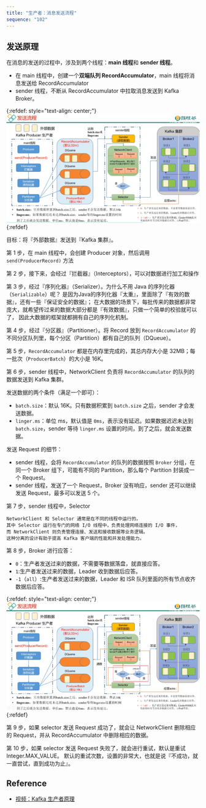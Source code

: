 ```yaml
---
title: "生产者：消息发送流程"
sequence: "102"
---
```


## 发送原理

在消息的发送的过程中，涉及到两个线程：**main 线程**和 **sender 线程**。

- 在 main 线程中，创建一个**双端队列 RecordAccumulator**，main 线程将消息发送给 RecordAccumulator
- sender 线程，不断从 RecordAccumulator 中拉取消息发送到 Kafka Broker。

{:refdef: style="text-align: center;"}
![](/assets/images/kafka/producer/producer-send-record-detail-001.png)
{:refdef}

目标：将『外部数据』发送到『Kafka 集群』。

第 1 步，在 main 线程中，会创建 Producer 对象，然后调用 `send(ProducerRecord)` 方法

第 2 步，接下来，会经过『拦截器』（Interceptors），可以对数据进行加工和操作

第 3 步，经过『序列化器』（Serializer）。为什么不用 Java 的序列化器（`Serializable`）呢？
是因为Java的序列化器『太重』，里面除了『有效的数据』，还有一些『保证安全的数据』；
在大数据的场景下，每批传来的数据都非常庞大，就希望传过来的数据大部分都是『有效数据』，只做一个简单的校验就可以了，
因此大数据的框架就都拥有自己的序列化机制。

第 4 步，经过『分区器』（Partitioner）。将 Record 放到 `RecordAccumulator` 的不同分区队列里，每个分区（Partition）都有自己的队列（DQueue）。



第 5 步，`RecordAccumulator` 都是在内存里完成的，其总内存大小是 32MB；每一批次（`ProducerBatch`）的大小是 16K。

第 6 步，sender 线程中，NetworkClient 负责将 `RecordAccumulator` 的队列的数据发送到 Kafka 集群。

发送数据的两个条件（满足一个即可）：

- `batch.size`：默认 16K。只有数据积累到 `batch.size` 之后，sender 才会发送数据。
- `linger.ms`：单位 ms，默认值是 `0ms`，表示没有延迟。如果数据迟迟未达到 `batch.size`，sender 等待 `linger.ms` 设置的时间，到了之后，就会发送数据。

发送 Request 的细节：

- sender 线程，会将 `RecordAccumulator` 的队列的数据按照 `Broker` 分组，在同一个 Broker 组下，可能有不同的 Partition，那么每个 Partition 封装成一个 Request。
- sender 线程，发送了一个 Request，Broker 没有响应，sender 还可以继续发送 Request，最多可以发送 5 个。

第 7 步，sender 线程中，Selector

```text
NetworkClient 和 Selector 通常是在不同的线程中运行的，
其中 Selector 运行在专门的网络 I/O 线程中，负责处理网络连接的 I/O 事件，
而 NetworkClient 则负责管理连接、发送和接收数据等业务逻辑。
这种分离的设计有助于提高 Kafka 客户端的性能和并发处理能力。
```

第 8 步，Broker 进行应答：

- `0`：生产者发送过来的数据，不需要等数据落盘，就直接应答。
- `1`:生产者发送过来的数据，Leader 收到数据后应答。
- `-1`（`all`）:生产者发送过来的数据，Leader 和 ISR 队列里面的所有节点收齐数据后应答。

{:refdef: style="text-align: center;"}
![](/assets/images/kafka/producer/producer-send-record-detail-002.png)
{:refdef}

第 9 步，如果 selector 发送 Request 成功了，就会让 NetworkClient 删除相应的 Request，并从 RecordAccumulator 中删除相应的数据。

第 10 步，如果 selector 发送 Request 失败了，就会进行重试，默认是重试 Integer.MAX_VALUE。
默认的重试次数，设置的非常大，也就是说『不成功，就一直尝试，直到成功为止』。

## Reference

- [视频：Kafka 生产者原理](https://www.bilibili.com/video/BV1vr4y1677k?p=10)

